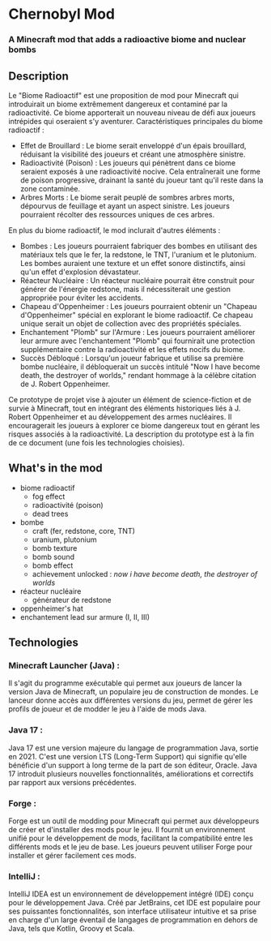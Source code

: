 # Chernobyl Mod
### A Minecraft mod that adds a radioactive biome and nuclear bombs

## Description
Le "Biome Radioactif" est une proposition de mod pour Minecraft qui introduirait un biome extrêmement dangereux et contaminé par la radioactivité. Ce biome apporterait un nouveau niveau de défi aux joueurs intrépides qui oseraient s'y aventurer.
Caractéristiques principales du biome radioactif :
* Effet de Brouillard : Le biome serait enveloppé d'un épais brouillard, réduisant la visibilité des joueurs et créant une atmosphère sinistre.
* Radioactivité (Poison) : Les joueurs qui pénètrent dans ce biome seraient exposés à une radioactivité nocive. Cela entraînerait une forme de poison progressive, drainant la santé du joueur tant qu'il reste dans la zone contaminée.
* Arbres Morts : Le biome serait peuplé de sombres arbres morts, dépourvus de feuillage et ayant un aspect sinistre. Les joueurs pourraient récolter des ressources uniques de ces arbres.

En plus du biome radioactif, le mod inclurait d'autres éléments :
* Bombes : Les joueurs pourraient fabriquer des bombes en utilisant des matériaux tels que le fer, la redstone, le TNT, l'uranium et le plutonium. Les bombes auraient une texture et un effet sonore distinctifs, ainsi qu'un effet d'explosion dévastateur.
* Réacteur Nucléaire : Un réacteur nucléaire pourrait être construit pour générer de l'énergie redstone, mais il nécessiterait une gestion appropriée pour éviter les accidents.
* Chapeau d'Oppenheimer : Les joueurs pourraient obtenir un "Chapeau d'Oppenheimer" spécial en explorant le biome radioactif. Ce chapeau unique serait un objet de collection avec des propriétés spéciales.
* Enchantement "Plomb" sur l'Armure : Les joueurs pourraient améliorer leur armure avec l'enchantement "Plomb" qui fournirait une protection supplémentaire contre la radioactivité et les effets nocifs du biome.
* Succès Débloqué : Lorsqu'un joueur fabrique et utilise sa première bombe nucléaire, il débloquerait un succès intitulé "Now I have become death, the destroyer of worlds," rendant hommage à la célèbre citation de J. Robert Oppenheimer.

Ce prototype de projet vise à ajouter un élément de science-fiction et de survie à Minecraft, tout en intégrant des éléments historiques liés à J. Robert Oppenheimer et au développement des armes nucléaires. Il encouragerait les joueurs à explorer ce biome dangereux tout en gérant les risques associés à la radioactivité. La description du prototype est à la fin de ce document (une fois les technologies choisies).

## What's in the mod
- biome radioactif
  - fog effect
  - radioactivité (poison)
  - dead trees
- bombe
  - craft (fer, redstone, core, TNT)
  - uranium, plutonium
  - bomb texture
  - bomb sound
  - bomb effect
  - achievement unlocked : *now i have become death, the destroyer of worlds*
- réacteur nucléaire
  - générateur de redstone
- oppenheimer's hat
- enchantement lead sur armure (I, II, III)

## Technologies
### Minecraft Launcher (Java) :
Il s'agit du programme exécutable qui permet aux joueurs de lancer la version Java de Minecraft, un populaire jeu de construction de mondes. Le lanceur donne accès aux différentes versions du jeu, permet de gérer les profils de joueur et de modder le jeu à l'aide de mods Java.
### Java 17 :
Java 17 est une version majeure du langage de programmation Java, sortie en 2021. C'est une version LTS (Long-Term Support) qui signifie qu'elle bénéficie d'un support à long terme de la part de son éditeur, Oracle. Java 17 introduit plusieurs nouvelles fonctionnalités, améliorations et correctifs par rapport aux versions précédentes.
### Forge :
Forge est un outil de modding pour Minecraft qui permet aux développeurs de créer et d'installer des mods pour le jeu. Il fournit un environnement unifié pour le développement de mods, facilitant la compatibilité entre les différents mods et le jeu de base. Les joueurs peuvent utiliser Forge pour installer et gérer facilement ces mods.
### IntelliJ :
IntelliJ IDEA est un environnement de développement intégré (IDE) conçu pour le développement Java. Créé par JetBrains, cet IDE est populaire pour ses puissantes fonctionnalités, son interface utilisateur intuitive et sa prise en charge d'un large éventail de langages de programmation en dehors de Java, tels que Kotlin, Groovy et Scala.
